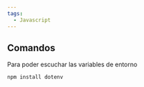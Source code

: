 ```yaml
---
tags:
  - Javascript
---
```

## Comandos

Para poder escuchar las variables de entorno
```shell
npm install dotenv
```

